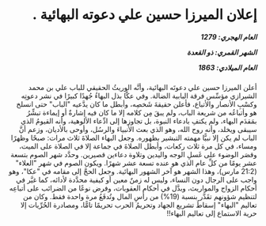 <h1 dir="rtl">إعلان الميرزا حسين علي دعوته البهائية .</h1>

<h5 dir="rtl">العام الهجري:  1279

الشهر القمري: ذو القعدة

العام الميلادي: 1863</h5>

<p dir="rtl">أعلن الميرزا حسين علي دعوتَه البهائية، وأنَّه الوريثُ الحقيقي للباب علي بن محمد الشيرازي مؤسِّس فرقة البابية الضالة. وفي عكَّا بذل البهاءُ جُهدًا كبيرًا في نشر دعوتِه وكسْبِ الأنصار والأتباع، فأعلن حقيقةَ شَخصِه، وأبطل ما كان يدَّعيه "الباب" حتى انسلخ هو وأتباعُه من شريعة الباب، ولم يبقَ مِن كلامه إلا ما كان فيه إشارةٌ أو إيماءة تبشِّرُ بمَقدَم البهاء، ولم يكتفِ بادعاء النبوة، بل تجاوزها إلى ادِّعاء الألوهية، وأنه القيومُ الذي سيبقى ويخلد، وأنه روح الله، وهو الذي بعث الأنبياءَ والرسُل، وأوحى بالأديان، وزعم أنَّ الباب لم يكن إلا نبيًّا مهمته التبشير بظهوره. وجعل البهاء الصلاةَ ثلاث مرات: صبحًا وظهرًا ومساء، في كل مرة ثلاث ركعات، وأبطل الصلاةَ في جماعة إلا في الصلاة على الميت، وقصَر الوضوء على غَسلِ الوجه واليدين وتلاوة دعاءين قصيرين. وحدَّد شهر الصوم بتسعة عشر يومًا من كلِّ عام الذي هو عنده تسعة عشر شهرًا. ويكون الصوم في شهر "العلاء" (21:2 مارس)، وهذا الشهر هو آخر الشهور البهائية. وجعل الحجَّ إلى مقامه في "عكا"، وهو واجب على الرجال دون النساء، وليس له زمنٌ معين أو كيفية محدَّدة لأدائه، كما غيَّر في أحكام الزواج والمواريث، وبدَّل في أحكام العقوبات، وفرض نوعًا من الضرائب على أتباعِه لتنظيم شؤونهم تقَدَّر بنسبة (19%) من رأسِ المال وتُدفَعُ مرة واحدة فقط. وكان من تعاليم "البهاء" إسقاطُ تشريع الجهاد وتحريمُ الحرب تحريمًا تامًّا، ومصادرة الحُرِّيات إلا حرية الاستماع إلى تعاليم البهاء!!</p></br>
